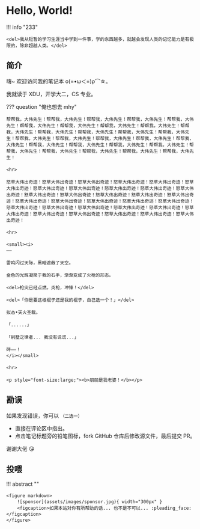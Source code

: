 # Hello, World!

!!! info "233"

    <del>我从短暂的学习生涯当中学到一件事，学的东西越多，就越会发现人类的记忆能力是有极限的，除非超越人类。</del>

## 简介

嗨~ 欢迎访问我的笔记本 ο(=•ω＜=)ρ⌒☆。

我就读于 XDU，开学大二，CS 专业。

??? question "俺也想去 mhy"

    帮帮我，大伟先生！帮帮我，大伟先生！帮帮我，大伟先生！帮帮我，大伟先生！帮帮我，大伟先生！帮帮我，大伟先生！帮帮我，大伟先生！帮帮我，大伟先生！帮帮我，大伟先生！帮帮我，大伟先生！帮帮我，大伟先生！帮帮我，大伟先生！帮帮我，大伟先生！帮帮我，大伟先生！帮帮我，大伟先生！帮帮我，大伟先生！帮帮我，大伟先生！帮帮我，大伟先生！帮帮我，大伟先生！帮帮我，大伟先生！帮帮我，大伟先生！帮帮我，大伟先生！帮帮我，大伟先生！帮帮我，大伟先生！帮帮我，大伟先生！帮帮我，大伟先生！帮帮我，大伟先生！帮帮我，大伟先生！

    <hr>

    怒草大伟出奇迹！怒草大伟出奇迹！怒草大伟出奇迹！怒草大伟出奇迹！怒草大伟出奇迹！怒草大伟出奇迹！怒草大伟出奇迹！怒草大伟出奇迹！怒草大伟出奇迹！怒草大伟出奇迹！怒草大伟出奇迹！怒草大伟出奇迹！怒草大伟出奇迹！怒草大伟出奇迹！怒草大伟出奇迹！怒草大伟出奇迹！怒草大伟出奇迹！怒草大伟出奇迹！怒草大伟出奇迹！怒草大伟出奇迹！怒草大伟出奇迹！怒草大伟出奇迹！怒草大伟出奇迹！怒草大伟出奇迹！怒草大伟出奇迹！怒草大伟出奇迹！怒草大伟出奇迹！怒草大伟出奇迹！怒草大伟出奇迹！怒草大伟出奇迹！怒草大伟出奇迹！怒草大伟出奇迹！

    <hr>

    <small><i>
    ——

    雷鸣闪过天际，黑暗遮蔽了天空。

    金色的光辉凝聚于我的右手，渐渐变成了火枪的形态。

    <del>枪尖已经点燃。炎枪，冲锋！</del>
    
    <del>「你是要这根棍子还是我的棍子，自己选一个！」</del> 
    
    拟态•天火圣裁。

    「......」

    「别墅之律者... 我没有说谎...」

    砰——！
    </i></small>

    <hr>

    <p style="font-size:large;"><b>朋朋是我老婆！</b></p>

## 勘误

如果发现错误，你可以 <small>（二选一）</small>

- 直接在评论区中指出。
- 点击笔记标题旁的铅笔图标，fork GitHub 仓库后修改源文件，最后提交 PR。

谢谢大佬 :kissing_heart:

## 投喂

!!! abstract ""

    <figure markdown>
        ![sponsor](assets/images/sponsor.jpg){ width="300px" }
        <figcaption>如果本站对你有所帮助的话... 也不是不可以... :pleading_face:</figcaption>
    </figure>
